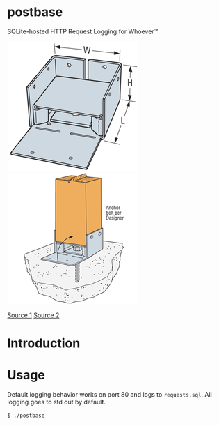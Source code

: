 postbase
========

SQLite-hosted HTTP Request Logging for Whoever™

![A Post Bin Diagram](https://github.com/mvanveen/postbase/blob/master/ABW.gif?raw=true)
![Usage diagram for a post base](https://github.com/mvanveen/postbase/blob/master/ABW-2.gif?raw=true)

[Source 1](http://evstudio.com/simpson-strong-tie-will-replace-commonly-specified-ab-and-abe-standoff-post-bases-with-the-abw-in-2012/)
[Source 2](http://evstudio.com/simpson-strong-tie-will-replace-commonly-specified-ab-and-abe-standoff-post-bases-with-the-abw-in-2012/)

# Introduction

# Usage


Default logging behavior works on port 80 and logs to `requests.sql`.  All logging goes to std out by default.

```bash
$ ./postbase
```